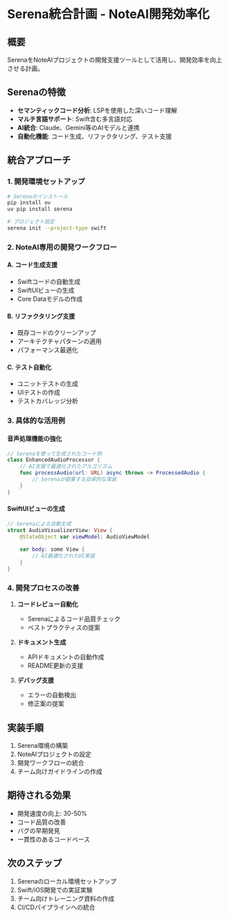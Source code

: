 # Serena統合計画 - NoteAI開発効率化

## 概要
SerenaをNoteAIプロジェクトの開発支援ツールとして活用し、開発効率を向上させる計画。

## Serenaの特徴
- **セマンティックコード分析**: LSPを使用した深いコード理解
- **マルチ言語サポート**: Swift含む多言語対応
- **AI統合**: Claude、Gemini等のAIモデルと連携
- **自動化機能**: コード生成、リファクタリング、テスト支援

## 統合アプローチ

### 1. 開発環境セットアップ
```bash
# Serenaのインストール
pip install uv
uv pip install serena

# プロジェクト設定
serena init --project-type swift
```

### 2. NoteAI専用の開発ワークフロー

#### A. コード生成支援
- Swiftコードの自動生成
- SwiftUIビューの生成
- Core Dataモデルの作成

#### B. リファクタリング支援
- 既存コードのクリーンアップ
- アーキテクチャパターンの適用
- パフォーマンス最適化

#### C. テスト自動化
- ユニットテストの生成
- UIテストの作成
- テストカバレッジ分析

### 3. 具体的な活用例

#### 音声処理機能の強化
```swift
// Serenaを使って生成されたコード例
class EnhancedAudioProcessor {
    // AI支援で最適化されたアルゴリズム
    func processAudio(url: URL) async throws -> ProcessedAudio {
        // Serenaが提案する効率的な実装
    }
}
```

#### SwiftUIビューの生成
```swift
// Serenaによる自動生成
struct AudioVisualizerView: View {
    @StateObject var viewModel: AudioViewModel
    
    var body: some View {
        // AI最適化されたUI実装
    }
}
```

### 4. 開発プロセスの改善

1. **コードレビュー自動化**
   - Serenaによるコード品質チェック
   - ベストプラクティスの提案

2. **ドキュメント生成**
   - APIドキュメントの自動作成
   - README更新の支援

3. **デバッグ支援**
   - エラーの自動検出
   - 修正案の提案

## 実装手順

1. Serena環境の構築
2. NoteAIプロジェクトの設定
3. 開発ワークフローの統合
4. チーム向けガイドラインの作成

## 期待される効果

- 開発速度の向上: 30-50%
- コード品質の改善
- バグの早期発見
- 一貫性のあるコードベース

## 次のステップ

1. Serenaのローカル環境セットアップ
2. Swift/iOS開発での実証実験
3. チーム向けトレーニング資料の作成
4. CI/CDパイプラインへの統合
